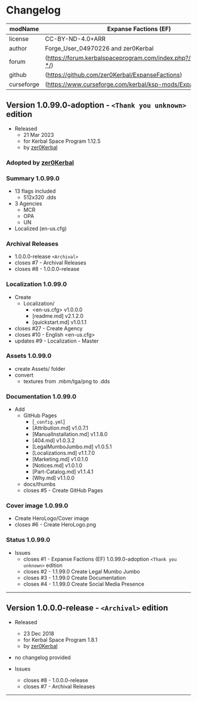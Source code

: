 # Changelog  
  
| modName    | Expanse Factions (EF)                                             |
| ---------- | ----------------------------------------------------------------- |
| license    | CC-BY-ND-4.0+ARR                                                  |
| author     | Forge_User_04970226 and zer0Kerbal                                |
| forum      | (https://forum.kerbalspaceprogram.com/index.php?/topic/212071-*/) |
| github     | (https://github.com/zer0Kerbal/ExpanseFactions)                   |
| curseforge | (https://www.curseforge.com/kerbal/ksp-mods/ExpanseFactions)      |

## Version 1.0.99.0-adoption - `<Thank you unknown>` edition

* Released
  * 21 Mar 2023
  * for Kerbal Space Program 1.12.5
  * by [zer0Kerbal](https://github.com/zer0Kerbal)

### Adopted by [zer0Kerbal](https://github.com/zer0Kerbal)

### Summary 1.0.99.0

* 13 flags included
  * 512x320 .dds
* 3 Agencies
  * MCR
  * OPA
  * UN
* Localized (en-us.cfg)

### Archival Releases

* 1.0.0.0-release `<Archival>`
* closes #7 - Archival Releases
* closes #8 - 1.0.0.0-release

### Localization 1.0.99.0

* Create
  * Localization/
    * <en-us.cfg> v1.0.0.0
    * [readme.md] v2.1.2.0
    * [quickstart.md] v1.0.1.1
* closes #27 - Create Agency
* closes #10 - English <en-us.cfg>
* updates #9 - Localization - Master

### Assets 1.0.99.0

* create Assets/ folder
* convert
  * textures from .mbm/tga/png to .dds

### Documentation 1.0.99.0

* Add
  * GitHub Pages
    * [`_config.yml`]
    * [Attribution.md] v1.0.7.1
    * [ManualInstallation.md] v1.1.8.0
    * [404.md] v1.0.3.2
    * [LegalMumboJumbo.md] v1.0.5.1
    * [Localizations.md] v1.1.7.0
    * [Marketing.md] v1.0.1.0
    * [Notices.md] v1.0.1.0
    * [Part-Catalog.md] v1.1.4.1
    * [Why.md] v1.1.0.0
  * docs/thumbs
  * closes #5 - Create GitHub Pages

### Cover image 1.0.99.0

* Create HeroLogo/Cover image
* closes #6 - Create HeroLogo.png


### Status 1.0.99.0

* Issues
  * closes #1 - Expanse Factions (EF) 1.0.99.0-adoption `<Thank you unknown>` edition
  * closes #2 - 1.1.99.0 Create Legal Mumbo Jumbo
  * closes #3 - 1.1.99.0 Create Documentation
  * closes #4 - 1.1.99.0 Create Social Media Presence


---

## Version 1.0.0.0-release - `<Archival>` edition

* Released
  * 23 Dec 2018
  * for Kerbal Space Program 1.8.1
  * by [zer0Kerbal](https://github.com/zer0Kerbal)

* no changelog provided

* Issues
  * closes #8 - 1.0.0.0-release
  * closes #7 - Archival Releases

---